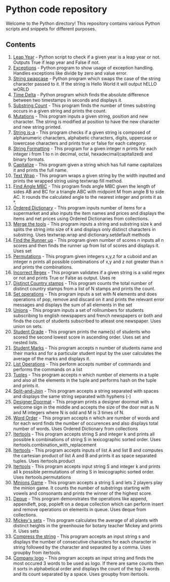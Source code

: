 # Python code repository
Welcome to the Python directory! This repository contains various Python scripts and snippets for different purposes.

## Contents
1. [Leap Year](leap.py) - Python script to check if a given year is a leap year or not. Outputs True if leap year and False if not.
2. [Exceptions](exceptions.py) - Python program to show usage of exception handling. Handles exceptions like divide by zero and value error.
3. [String swapcase](string_swapcase.py) - Python program which swaps the case of the string character passed to it. If the string is Hello World it will output hELLO wORLD
4. [Time Delta](time_delta.py) - Python program which finds the absolute difference between two timestamps in seconds and displays it.
5. [Substring Count](substring.py) - This program finds the number of times substring occurs in a given string and prints the count.
6. [Mutations](mutations.py) - This program inputs a given string, position and new character. The string is modified at position to have the new character and new string printed.
7. [String is-a](string_isa.py) - This program checks if a given string is composed of alphanumeric characters, alphabetic characters, digits, uppercase or lowercase characters and prints true or false for each category.
8. [String Formatting](string_formatting.py) - This program for a given integer n prints for each integer i from 1 to n in decimal, octal, hexadecimal(capitalized) and binary formats.
9. [Capitalize](capitalize.py) - This program given a string which has full name capitalizes it and prints the full name. 
10. [Text Wrap](text_wrap.py) - This program wraps a given string by the width inputted and prints the wrapped string using textwrap fill method.
11. [Find Angle MBC](find_angle.py) - This program finds angle MBC given the length of sides AB and BC for a triangle ABC with midpoint M from angle B to side AC. It rounds the calculated angle to the nearest integer and prints it as °.
12. [Ordered Dictionary](ordered_dictionary.py) - This program inputs number of items for a supermarket and also inputs the item names and prices and displays the items and net prices using Ordered Dictionaries from collections.
13. [Merge the tools](merge_the_tools.py) - This program inputs a string and substring 
size k and splits the string into size of k and displays only distinct characters in
substring. Uses textwrap.wrap and dictionary.setdefault methods
14. [Find the Runner up](array_print.py) - This program given number of scores n inputs all n scores and then finds the runner up from list of scores and displays it. Uses set
15. [Permutations](list_comprehension.py)  - This program given integers x,y,z for a cuboid and an integer n prints all possible combinations of x,y and z not greater than n and prints the combinations.
16. [Incorrect Regex](incorrect_regex.py) - This program validates if a given string is a valid regex or not and prints True or False as output. Uses re
17. [Distinct Country stamps](set.py) - This program counts the total number of distinct country stamps from a list of N stamps and prints the count.
18. [Set operations](set_remove.py) - This program inputs a set with N elements and does operations of pop, remove and discard on it and prints the relevant error messages and displays the sum of all elements in the set 
19. [Unions](unions.py) - This program inputs a set of rollnumbers for students subscribing to english newspapers and french newspapers or both and finds the count of students subscribed to atleast one newspaper. Uses union on sets.
20. [Student Grade](grade.py) - This program prints the name(s) of students who scored
the second lowest score in ascending order. Uses set and nested lists.
21. [Student Marks](student_marks.py) - This program accepts n number of students name and their marks and for a particular student input by the user calculates the average of the marks and displays it.
22. [List Operations](list.py) - This perform accepts number of commands and performs
the commands on a list
23. [Tuples](hash.py) - This program accepts n which number of elements in a tuple and 
also all the elements in the tuple and performs hash on the tuple and prints it.
24. [Split-and-Join](split_join.py) - This program accepts a string separated with spaces and displays the same string separated with hyphens (-)
25. [Designer Doormat](designer_doormat.py) - This program prints a designer doormat with a welcome sign in the middle and accepts the size of the door mat as N and M integers where N is odd and M is 3 times of N.
26. [Word Order](words.py) - This program accepts n which are number of words and for
each word finds the number of occurences and also displays total number of words. Uses Ordered Dictionary from collections
27. [Itertools](itertools_comb_with_replacement.py) - This program accepts string S and integer k and prints all possible k combinations of string S in lexicographic sorted order. Uses itertools.combination_with_replacement
28. [Itertools](itertools_product.py) - This program accepts inputs of list A and list B and computes the cartesian product of list A and B and prints it as space separated tuples. Uses itertools.product
29. [Itertools](itertools_permutations.py) - This program accepts input string S and integer k and prints all k possible permutations of string S in lexicographic sorted order. Uses itertools.permutations
30.  [Minions Game](minions.py) - This program accepts a string S and lets 2 players play the minion game. It counts the number of substrings starting with vowels and consonants and prints the winner of the highest score.
31. [Deque](deque.py) - This program demonstrates the operations like append, appendleft, pop, popleft on a deque collection which can perform insert and remove operations on elements in queue. Uses deque from collections.
32. [Mickey's sets](mickeys_sets.py) - This program calculates the average of all plants with distinct heights in the greenhouse for botany teacher Mickey and prints it. Uses sets
33. [Compress the string](compress_the_string.py) - This program accepts an input string s and displays the number of consecutive characters for each character in string followed by the character and separated by a comma. Uses groupby from itertools.
34. [Company logo](company_logo.py) - This program accepts an input string and finds the most occured 3 words to be used as logo. If there are same counts then it sorts in alphabetical order and displays the count of the top 3 words and its count separated by a space. Uses groupby from itertools.